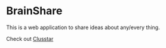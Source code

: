 <h1>BrainShare</h1>
<p>This is a web application to share ideas about any/every thing.</p>
<p>Check out <a href="www.clusstar.com">Clusstar</a></p>

